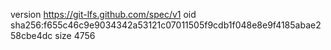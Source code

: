version https://git-lfs.github.com/spec/v1
oid sha256:f655c46c9e9034342a53121c07011505f9cdb1f048e8e9f4185abae258cbe4dc
size 4756
